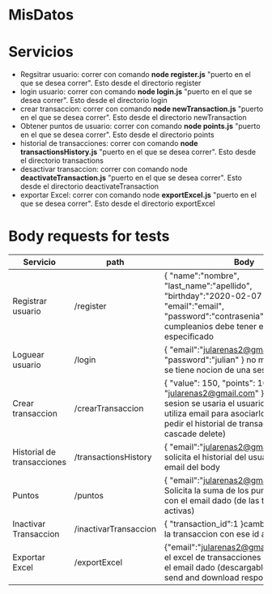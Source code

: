 # MisDatos

# Servicios

* Regsitrar usuario: correr con comando **node register.js** "puerto en el que se desea correr". Esto desde el directorio register
* login usuario: correr con comando **node login.js** "puerto en el que se desea correr". Esto desde el directorio login
* crear transaccion: correr con comando **node newTransaction.js** "puerto en el que se desea correr". Esto desde el directorio newTransaction
* Obtener puntos de usuario: correr con comando **node points.js** "puerto en el que se desea correr". Esto desde el directorio points
* historial de transacciones: correr con comando **node transactionsHistory.js** "puerto en el que se desea correr". Esto desde el directorio transactions
* desactivar transaccion: correr con comando node **deactivateTransaction.js** "puerto en el que se desea correr". Esto desde el directorio deactivateTransaction
* exportar Excel: correr con comando node **exportExcel.js** "puerto en el que se desea correr". Esto desde el directorio exportExcel

# Body requests for tests

| Servicio                   | path                  | Body                                                                                                                                                                                                                                  | Metodo |
|----------------------------|-----------------------|---------------------------------------------------------------------------------------------------------------------------------------------------------------------------------------------------------------------------------------|--------|
| Registrar usuario          | /register             | {     "name":"nombre",     "last_name":"apellido",     "birthday":"2020-02-07 19:11:11",     "email":"email",     "password":"contrasenia"  } El cumpleanios debe tener el formato especificado                                       | POST   |
| Loguear usuario            | /login                | {     "email":"jularenas2@gmail.com",     "password":"julian"  } no manejo jwt, no se tiene nocion de una sesion iniciada                                                                                                             | POST   |
| Crear transaccion          | /crearTransaccion     | {     "value": 150,     "points": 10,     "email": "jularenas2@gmail.com"  }  con nocion de sesion se usaria el usuario logueado, utiliza email para asociarlo a un usuario y pedir el historial de transacciones (no cascade delete) | POST   |
| Historial de transacciones | /transactionsHistory  | {     "email":"jularenas2@gmail.com"  } solicita el historial del usuario con el email del body                                                                                                                                       | GET    |
| Puntos                     | /puntos               | {     "email":"jularenas2@gmail.com"  }  Solicita la suma de los puntos del usuario con el email dado  (de las transacciones activas)                                                                                                 | GET    |
| Inactivar Transaccion      | /inactivarTransaccion | {     "transaction_id":1       }cambia el status de la transaccion con ese id a 0 (inactiva)                                                                                                                                          | PUT    |
| Exportar Excel             | /exportExcel          |  {"email":"jularenas2@gmail.com"}exporta el excel de transacciones del usuario con el email dado (descargable con postman, send and download response )                                                                               | GET    |







